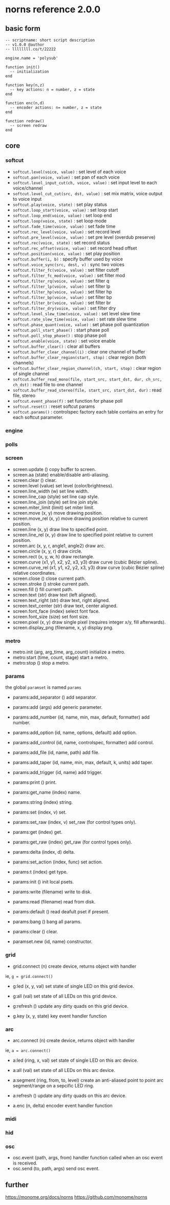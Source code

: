 # norns reference 2.0.0

## basic form

```
-- scriptname: short script description
-- v1.0.0 @author
-- llllllll.co/t/22222

engine.name = 'polysub'

function init()
  -- initialization
end

function key(n,z)
  -- key actions: n = number, z = state
end

function enc(n,d)
  -- encoder actions: n= number, z = state
end

function redraw()
  -- screen redraw
end
```


## core

### softcut

- `softcut.level(voice, value)` :	set level of each voice
- `softcut.pan(voice, value)` :	set pan of each voice
- `softcut.level_input_cut(ch, voice, value)` :	set input level to each voice/channel
- `softcut.level_cut_cut(src, dst, value)` :	set mix matrix, voice output to voice input
- `softcut.play(voice, state)` :	set play status
- `softcut.loop_start(voice, value)` :	set loop start
- `softcut.loop_end(voice, value)` :	set loop end
- `softcut.loop(voice, state)` :	set loop mode
- `softcut.fade_time(voice, value)` :	set fade time
- `softcut.rec_level(voice, value)` :	set record level
- `softcut.pre_level(voice, value)` :	set pre level (overdub preserve)
- `softcut.rec(voice, state)` :	set record status
- `softcut.rec_offset(voice, value)` :	set record head offset
- `softcut.position(voice, value)` :	set play position
- `softcut.buffer(i, b)` :	specify buffer used by voice
- `softcut.voice_sync(src, dest, v)` :	sync two voices
- `softcut.filter_fc(voice, value)` :	set filter cutoff
- `softcut.filter_fc_mod(voice, value)` :	set filter mod
- `softcut.filter_rq(voice, value)` :	set filter q
- `softcut.filter_lp(voice, value)` :	set filter lp
- `softcut.filter_hp(voice, value)` :	set filter hp
- `softcut.filter_bp(voice, value)` :	set filter bp
- `softcut.filter_br(voice, value)` :	set filter br
- `softcut.filter_dry(voice, value)` :	set filter dry
- `softcut.level_slew_time(voice, value)` :	set level slew time
- `softcut.rate_slew_time(voice, value)` :	set rate slew time
- `softcut.phase_quant(voice, value)` :	set phase poll quantization
- `softcut.poll_start_phase()` :	start phase poll
- `softcut.poll_stop_phase()` :	stop phase poll
- `softcut.enable(voice, state)` :	set voice enable
- `softcut.buffer_clear()` :	clear all buffers
- `softcut.buffer_clear_channel(i)` :	clear one channel of buffer
- `softcut.buffer_clear_region(start, stop)` :	clear region (both channels)
- `softcut.buffer_clear_region_channel(ch, start, stop)` :	clear region of single channel
- `softcut.buffer_read_mono(file, start_src, start_dst, dur, ch_src, ch_dst)` :	read file to one channel
- `softcut.buffer_read_stereo(file, start_src, start_dst, dur)` :	read file, stereo
- `softcut.event_phase(f)` :	set function for phase poll
- `softcut.reset()` :	reset softcut params
- `softcut.params()` :	controlspec factory each table contains an entry for each softcut parameter.

### engine



### polls


### screen

- screen.update ()	copy buffer to screen.
- screen.aa (state)	enable/disable anti-aliasing.
- screen.clear ()	clear.
- screen.level (value)	set level (color/brightness).
- screen.line_width (w)	set line width.
- screen.line_cap (style)	set line cap style.
- screen.line_join (style)	set line join style.
- screen.miter_limit (limit)	set miter limit.
- screen.move (x, y)	move drawing position.
- screen.move_rel (x, y)	move drawing position relative to current position.
- screen.line (x, y)	draw line to specified point.
- screen.line_rel (x, y)	draw line to specified point relative to current position.
- screen.arc (x, y, r, angle1, angle2)	draw arc.
- screen.circle (x, y, r)	draw circle.
- screen.rect (x, y, w, h)	draw rectangle.
- screen.curve (x1, y1, x2, y2, x3, y3)	draw curve (cubic Bézier spline).
- screen.curve_rel (x1, y1, x2, y2, x3, y3)	draw curve (cubic Bézier spline) relative coordinates.
- screen.close ()	close current path.
- screen.stroke ()	stroke current path.
- screen.fill ()	fill current path.
- screen.text (str)	draw text (left aligned).
- screen.text_right (str)	draw text, right aligned.
- screen.text_center (str)	draw text, center aligned.
- screen.font_face (index)	select font face.
- screen.font_size (size)	set font size.
- screen.pixel (x, y)	draw single pixel (requires integer x/y, fill afterwards).
- screen.display_png (filename, x, y)	display png.

### metro

- metro.init (arg, arg_time, arg_count)	initialize a metro.
- metro:start (time, count, stage)	start a metro.
- metro:stop ()	stop a metro.

### params

the global `paramset` is named `params`

- params:add_separator ()	add separator.
- params:add (args)	add generic parameter.
- params:add_number (id, name, min, max, default, formatter)	add number.
- params:add_option (id, name, options, default)	add option.
- params:add_control (id, name, controlspec, formatter)	add control.
- params:add_file (id, name, path)	add file.
- params:add_taper (id, name, min, max, default, k, units)	add taper.
- params:add_trigger (id, name)	add trigger.
- params:print ()	print.
- params:get_name (index)	name.
- params:string (index)	string.
- params:set (index, v)	set.
- params:set_raw (index, v)	set_raw (for control types only).
- params:get (index)	get.
- params:get_raw (index)	get_raw (for control types only).
- params:delta (index, d)	delta.
- params:set_action (index, func)	set action.
- params:t (index)	get type.
- params:init ()	init local psets.
- params:write (filename)	write to disk.
- params:read (filename)	read from disk.
- params:default ()	read deafult pset if present.
- params:bang ()	bang all params.
- params:clear ()	clear.

- paramset.new (id, name)	constructor.

### grid

- grid.connect (n)	create device, returns object with handler

ie, `g = grid.connect()`

- g:led (x, y, val)	set state of single LED on this grid device.
- g:all (val)	set state of all LEDs on this grid device.
- g:refresh ()	update any dirty quads on this grid device.

- g.key (x, y, state)  key event handler function

### arc

- arc.connect (n) create device, returns object with handler

ie, `a = arc.connect()`

- a:led (ring, x, val)	set state of single LED on this arc device.
- a:all (val)	set state of all LEDs on this arc device.
- a:segment (ring, from, to, level)	create an anti-aliased point to point arc segment/range on a sepcific LED ring.
- a:refresh ()	update any dirty quads on this arc device.

- a.enc (n, delta)  encoder event handler function


### midi



### hid


### osc

- osc.event (path, args, from)	handler function called when an osc event is received.
- osc.send (to, path, args)	 send osc event.


## further

https://monome.org/docs/norns
https://github.com/monome/norns
